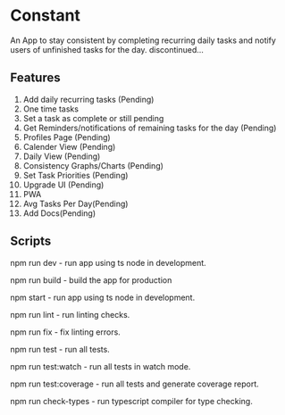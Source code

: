 # Constant

An App to stay consistent by completing recurring daily tasks and notify users of unfinished tasks for the day.
discontinued...

## Features

1. Add daily recurring tasks (Pending)
2. One time tasks
3. Set a task as complete or still pending
4. Get Reminders/notifications of remaining tasks for the day (Pending)
5. Profiles Page (Pending)
6. Calender View (Pending)
7. Daily View (Pending)
8. Consistency Graphs/Charts (Pending)
9. Set Task Priorities (Pending)
10. Upgrade UI (Pending)
11. PWA
12. Avg Tasks Per Day(Pending)
13. Add Docs(Pending)

## Scripts

npm run dev - run app using ts node in development.

npm run build - build the app for production

npm start - run app using ts node in development.

npm run lint - run linting checks.

npm run fix - fix linting errors.

npm run test - run all tests.

npm run test:watch - run all tests in watch mode.

npm run test:coverage - run all tests and generate coverage report.

npm run check-types - run typescript compiler for type checking.
